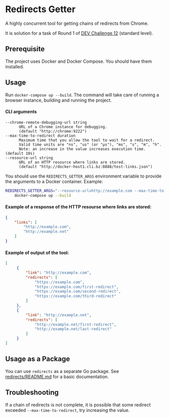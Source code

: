 # Redirects Getter
A highly concurrent tool for getting chains of redirects from Chrome.

It is solution for a task of Round 1 of
[DEV Challenge 12](https://devchallenge.it/) (standard level).

## Prerequisite
The project uses Docker and Docker Compose.
You should have them installed.

## Usage
Run `docker-compose up --build`. The command will take care of running
a browser instance, building and running the project.

#### CLI arguments
```
--chrome-remote-debugging-url string
      URL of a Chrome instance for debugging.
      (default "http://chrome:9222")
--max-time-to-redirect duration
      Maximum time that you allow the tool to wait for a redirect.
      Valid time units are "ns", "us" (or "µs"), "ms", "s", "m", "h".
      Note: an increase in the value increases execution time. (default 10s)
--resource-url string
      URL of an HTTP resource where links are stored.
      (default "http://docker-host1.cli.bz:8888/test-links.json")
```
You should use the `REDIRECTS_GETTER_ARGS` environment variable to
provide the arguments to a Docker container. Example:
```bash
REDIRECTS_GETTER_ARGS="--resource-url=http://example.com --max-time-to-redirect=60s" \
    docker-compose up --build
```

#### Example of a response of the HTTP resourse where links are stored:
```json
{
    "links": [
        "http://example.com",
        "http://example.net"
    ]
}
```

#### Example of output of the tool:
```json
[
     {
         "link": "http://example.com",
         "redirects": [
             "https://example.com",
             "https://example.com/first-redirect",
             "https://example.com/second-redirect",
             "https://example.com/third-redirect"
         ]
     },
     {
         "link": "http://example.net",
         "redirects": [
             "http://example.net/first-redirect",
             "http://example.net/last-redirect"
         ]
     }
]
```

## Usage as a Package
You can use `redirects` as a separate Go package.
See [redirects/README.md](redirects/README.md) for a basic
documentation.

## Troubleshooting
If a chain of redirects is not complete, it is possible that some
redirect exceeded `--max-time-to-redirect`, try increasing the value.
